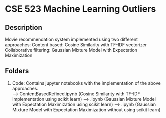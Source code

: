 # CSE 523 Machine Learning Outliers

## Description
Movie recommendation system implemented using two different approaches:
Content based: Cosine Similarity with TF-IDF vectorizer
Collaborative filtering: Gaussian Mixture Model with Expectation Maximization

## Folders
1. Code: Contains jupyter notebooks with the implementation of the above approaches.    
--> ContentBasedRefined.ipynb (Cosine Similarity with TF-IDF implementation using scikit learn)
--> .ipynb (Gaussian Mixture Model with Expectation Maximization using scikit learn)
--> .ipynb (Gaussian Mixture Model with Expectation Maximization without using scikit learn)